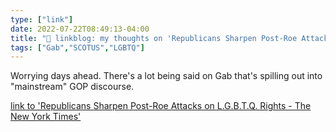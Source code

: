 ```yaml
---
type: ["link"]
date: 2022-07-22T08:49:13-04:00
title: "🔗 linkblog: my thoughts on 'Republicans Sharpen Post-Roe Attacks on L.G.B.T.Q. Rights - The New York Times'"
tags: ["Gab","SCOTUS","LGBTQ"]
---
```

Worrying days ahead. There's a lot being said on Gab that's spilling out into "mainstream" GOP discourse.
 

[link to 'Republicans Sharpen Post-Roe Attacks on L.G.B.T.Q. Rights - The New York Times'](https://www.nytimes.com/2022/07/22/us/politics/after-roe-republicans-sharpen-attacks-on-gay-and-transgender-rights.html)
